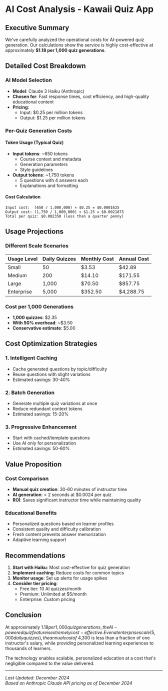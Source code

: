 # AI Cost Analysis - Kawaii Quiz App

## Executive Summary

We've carefully analyzed the operational costs for AI-powered quiz generation. Our calculations show the service is highly cost-effective at approximately **$1.18 per 1,000 quiz generations**.

## Detailed Cost Breakdown

### AI Model Selection
- **Model**: Claude 3 Haiku (Anthropic)
- **Chosen for**: Fast response times, cost efficiency, and high-quality educational content
- **Pricing**: 
  - Input: $0.25 per million tokens
  - Output: $1.25 per million tokens

### Per-Quiz Generation Costs

#### Token Usage (Typical Quiz)
- **Input tokens**: ~650 tokens
  - Course context and metadata
  - Generation parameters
  - Style guidelines
- **Output tokens**: ~1,750 tokens  
  - 5 questions with 4 answers each
  - Explanations and formatting

#### Cost Calculation
```
Input cost:  (650 / 1,000,000) × $0.25 = $0.0001625
Output cost: (1,750 / 1,000,000) × $1.25 = $0.0021875
Total per quiz: $0.002350 (less than a quarter penny)
```

## Usage Projections

### Different Scale Scenarios

| Usage Level | Daily Quizzes | Monthly Cost | Annual Cost |
|------------|---------------|--------------|-------------|
| Small | 50 | $3.53 | $42.89 |
| Medium | 200 | $14.10 | $171.55 |
| Large | 1,000 | $70.50 | $857.75 |
| Enterprise | 5,000 | $352.50 | $4,288.75 |

### Cost per 1,000 Generations
- **1,000 quizzes**: $2.35
- **With 50% overhead**: ~$3.50
- **Conservative estimate**: $5.00

## Cost Optimization Strategies

### 1. Intelligent Caching
- Cache generated questions by topic/difficulty
- Reuse questions with slight variations
- Estimated savings: 30-40%

### 2. Batch Generation
- Generate multiple quiz variations at once
- Reduce redundant context tokens
- Estimated savings: 15-20%

### 3. Progressive Enhancement
- Start with cached/template questions
- Use AI only for personalization
- Estimated savings: 50-60%

## Value Proposition

### Cost Comparison
- **Manual quiz creation**: 30-60 minutes of instructor time
- **AI generation**: < 2 seconds at $0.0024 per quiz
- **ROI**: Saves significant instructor time while maintaining quality

### Educational Benefits
- Personalized questions based on learner profiles
- Consistent quality and difficulty calibration
- Fresh content prevents answer memorization
- Adaptive learning support

## Recommendations

1. **Start with Haiku**: Most cost-effective for quiz generation
2. **Implement caching**: Reduce costs for common topics
3. **Monitor usage**: Set up alerts for usage spikes
4. **Consider tier pricing**: 
   - Free tier: 10 AI quizzes/month
   - Premium: Unlimited at $5/month
   - Enterprise: Custom pricing

## Conclusion

At approximately $1.18 per 1,000 quiz generations, the AI-powered quiz feature is extremely cost-effective. Even at enterprise scale (5,000 daily quizzes), the annual cost of ~$4,300 is less than a fraction of one instructor's salary, while providing personalized learning experiences to thousands of learners.

The technology enables scalable, personalized education at a cost that's negligible compared to the value delivered.

---

*Last Updated: December 2024*  
*Based on Anthropic Claude API pricing as of December 2024*